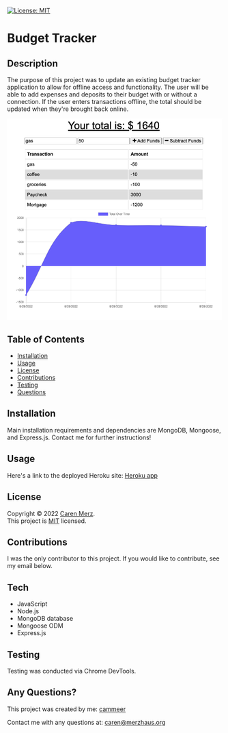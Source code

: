 [![License: MIT](https://img.shields.io/badge/License-MIT-yellow.svg)](https://opensource.org/licenses/MIT)

# Budget Tracker

## Description

The purpose of this project was to update an existing budget tracker application to allow for offline access and functionality. The user will be able to add expenses and deposits to their budget with or without a connection. If the user enters transactions offline, the total should be updated when they're brought back online.

![Screenshot](./tracker.png)

## Table of Contents

- [Installation](#installation)
- [Usage](#usage)
- [License](#license)
- [Contributions](#contributions)
- [Testing](#testing)
- [Questions](#questions)

## Installation

Main installation requirements and dependencies are MongoDB, Mongoose, and Express.js. Contact me for further instructions!

## Usage

Here's a link to the deployed Heroku site: [Heroku app](https://warm-oasis-61117.herokuapp.com/)

## License

Copyright © 2022 [Caren Merz](https://github.com/cammeer). <br />
This project is [MIT](https://github.com/cammeer/next-progress-bar/blob/main/LICENSE) licensed.

## Contributions

I was the only contributor to this project. If you would like to contribute, see my email below.

## Tech

- JavaScript
- Node.js
- MongoDB database
- Mongoose ODM
- Express.js

## Testing

Testing was conducted via Chrome DevTools.

## Any Questions?

This project was created by me: [cammeer](https://github.com/cammeer)

Contact me with any questions at: [caren@merzhaus.org](caren@merzhaus.org)
